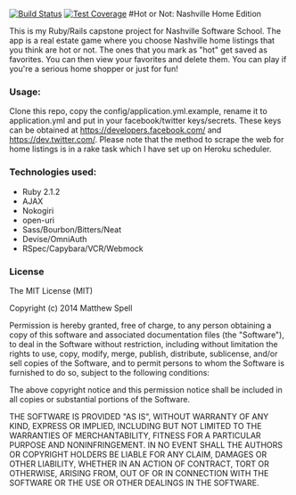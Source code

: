 [![Build Status](https://travis-ci.org/mattSpell/hot-or-not.svg?branch=master)](https://travis-ci.org/mattSpell/hot-or-not)
[![Test Coverage](https://codeclimate.com/github/mattSpell/hot-or-not/badges/coverage.svg)](https://codeclimate.com/github/mattSpell/hot-or-not)
#Hot or Not: Nashville Home Edition

This is my Ruby/Rails capstone project for Nashville Software School.
The app is a real estate game where you choose Nashville home listings that you think are hot or not.
The ones that you mark as "hot" get saved as favorites.
You can then view your favorites and delete them.
You can play if you're a serious home shopper or just for fun!

### Usage:
Clone this repo, copy the config/application.yml.example, rename it to
application.yml and put in your facebook/twitter keys/secrets.
These keys can be obtained at https://developers.facebook.com/ and https://dev.twitter.com/.
Please note that the method to scrape the web for home listings is in a rake task which I have set up on Heroku scheduler.

### Technologies used:
- Ruby 2.1.2
- AJAX
- Nokogiri
- open-uri
- Sass/Bourbon/Bitters/Neat
- Devise/OmniAuth
- RSpec/Capybara/VCR/Webmock



### License
The MIT License (MIT)

Copyright (c) 2014 Matthew Spell

Permission is hereby granted, free of charge, to any person obtaining a copy of this software and associated documentation files (the "Software"), to deal in the Software without restriction, including without limitation the rights to use, copy, modify, merge, publish, distribute, sublicense, and/or sell copies of the Software, and to permit persons to whom the Software is furnished to do so, subject to the following conditions:

The above copyright notice and this permission notice shall be included in all copies or substantial portions of the Software.

THE SOFTWARE IS PROVIDED "AS IS", WITHOUT WARRANTY OF ANY KIND, EXPRESS OR IMPLIED, INCLUDING BUT NOT LIMITED TO THE WARRANTIES OF MERCHANTABILITY, FITNESS FOR A PARTICULAR PURPOSE AND NONINFRINGEMENT. IN NO EVENT SHALL THE AUTHORS OR COPYRIGHT HOLDERS BE LIABLE FOR ANY CLAIM, DAMAGES OR OTHER LIABILITY, WHETHER IN AN ACTION OF CONTRACT, TORT OR OTHERWISE, ARISING FROM, OUT OF OR IN CONNECTION WITH THE SOFTWARE OR THE USE OR OTHER DEALINGS IN THE SOFTWARE.
